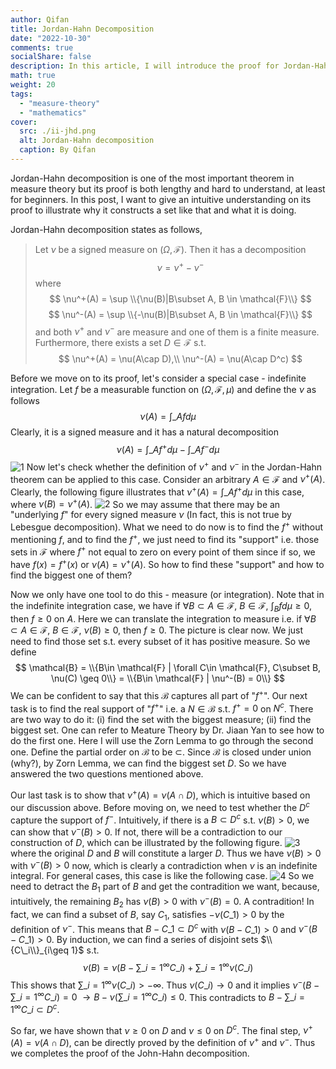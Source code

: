 ```yaml
---
author: Qifan
title: Jordan-Hahn Decomposition
date: "2022-10-30"
comments: true
socialShare: false
description: In this article, I will introduce the proof for Jordan-Hahn decomposition from an intuitive perspective.
math: true
weight: 20
tags: 
  - "measure-theory"
  - "mathematics"
cover:
  src: ./ii-jhd.png
  alt: Jordan-Hahn decomposition
  caption: By Qifan
---
```


Jordan-Hahn decomposition is one of the most important theorem in measure theory but its proof is both lengthy and hard to understand, at least for beginners. In this post, I want to give an intuitive understanding on its proof to illustrate why it constructs a set like that and what it is doing.

Jordan-Hahn decomposition states as follows,
> Let $\nu$ be a signed measure on $(\Omega, \mathcal{F})$. Then it has a decomposition $$\nu = \nu^+ - \nu^- $$ where $$ \nu^+(A) = \sup \\{\nu(B)|B\subset A, B \in \mathcal{F}\\} $$$$ \nu^-(A) = \sup \\{-\nu(B)|B\subset A, B \in \mathcal{F}\\} $$ and both $\nu^+$ and $\nu^-$ are measure and one of them is a finite measure. Furthermore, there exists a set $D\in \mathcal{F}$ s.t. 
$$
\nu^+(A) = \nu(A\cap D),\\ \nu^-(A) = \nu(A\cap D^c) 
$$

Before we move on to its proof, let's consider a special case - indefinite integration. Let $f$ be a measurable function on $(\Omega, \mathcal{F}, \mu)$ and define the $\nu$ as follows
$$
\nu(A) = \int\_{A} f d\mu
$$
Clearly, it is a signed measure and it has a natural decomposition 
$$
\nu(A) = \int\_{A} f^+ d\mu - \int\_{A} f^- d\mu
$$
![1](./indefinite-decomp.png)
Now let's check whether the definition of $\nu^+$ and $\nu^-$ in the Jordan-Hahn theorem can be applied to this case. Consider an arbitrary $A\in \mathcal{F}$ and $\nu^+(A)$. Clearly, the following figure illustrates that $\nu^+(A) = \int\_{A} f^+ d\mu$ in this case, where $\nu(B) = \nu^+(A)$.
![2](./ii-jhd.png)
So we may assume that there may be an "underlying $f$" for every signed measure $\nu$ (In fact, this is not true by Lebesgue decomposition). What we need to do now is to find the $f^+$ without mentioning $f$, and to find the $f^+$, we just need to find its "support" i.e. those sets in $\mathcal{F}$ where $f^+$ not equal to zero on every point of them since if so, we have $f(x) = f^+(x)$ or $\nu(A) = \nu^+(A)$. So how to find these "support" and how to find the biggest one of them?

Now we only have one tool to do this - measure (or integration). Note that in the indefinite integration case, we have if $\forall B \subset A\in \mathcal{F}$, $B\in \mathcal{F}$, $\int_B fd\mu \geq 0$, then $f \geq 0$ on $A$. Here we can translate the integration to measure i.e. if $\forall B \subset A\in \mathcal{F}$, $B\in \mathcal{F}$, $\nu(B) \geq 0$, then $f \geq 0$. The picture is clear now. We just need to find those set s.t. every subset of it has positive measure. So we define 
$$
\mathcal{B} = \\{B\in \mathcal{F} | \forall C\in \mathcal{F}, C\subset B, \nu(C) \geq 0\\} = \\{B\in \mathcal{F} | \nu^-(B) = 0\\}
$$
We can be confident to say that this $\mathcal{B}$ captures all part of "$f^+$". Our next task is to find the real support of "$f^+$" i.e. a $N\in\mathcal{B}$ s.t. $f^+ = 0$ on $N^c$. There are two way to do it: (i) find the set with the biggest measure; (ii) find the biggest set. One can refer to Meature Theory by Dr. Jiaan Yan to see how to do the first one. Here I will use the Zorn Lemma to go through the second one. Define the partial order on $\mathcal{B}$ to be $\subset$. Since $\mathcal{B}$ is closed under union (why?), by Zorn Lemma, we can find the biggest set $D$. So we have answered the two questions mentioned above. 

Our last task is to show that $\nu^+(A) = \nu(A\cap D)$, which is intuitive based on our discussion above. Before moving on, we need to test whether the $D^c$ capture the support of $f^-$. Intuitively, if there is a $B \subset D^c$ s.t. $\nu(B) > 0$, we can show that $\nu^- (B) > 0$. If not, there will be a contradiction to our construction of $D$, which can be illustrated by the following figure.
![3](./dc-proof.png)
where the original $D$ and $B$ will constitute a larger $D$. Thus we have $\nu(B) > 0$ with $\nu^- (B) > 0$ now, which is clearly a contradiction when $\nu$ is an indefinite integral. For general cases, this case is like the following case. 
![4](./contra.png)
So we need to detract the $B_1$ part of $B$ and get the contradition we want, because, intuitively, the remaining $B_2$ has $\nu(B) > 0$ with $\nu^- (B) = 0$. A contradition! In fact, we can find a subset of $B$, say $C_1$, satisfies $-\nu (C\_1) > 0$ by the definition of $\nu^-$. This means that $B - C\_1 \subset D^c$ with $\nu (B - C\_1) > 0$ and $\nu^- (B - C\_1) > 0$. By induction, we can find a series of disjoint sets $\\{C\_i\\}_{i\geq 1}$ s.t. 
$$
\nu(B) = \nu(B - \sum\_{i=1}^\infty C\_i) + \sum\_{i=1}^\infty \nu(C\_i)
$$
This shows that $\sum\_{i=1}^\infty \nu(C\_i) > -\infty$. Thus $\nu(C\_i) \rightarrow 0$ and it implies $\nu^{-} (B - \sum\_{i=1}^\infty C\_i) = 0$ $\rightarrow B - \nu(\sum\_{i=1}^\infty C\_i) \leq 0$. This contradicts to $B - \sum\_{i=1}^\infty C\_i \subset D^c$.  

So far, we have shown that $\nu \geq 0$ on $D$ and $\nu \leq 0$ on $D^c$. The final step, $\nu^+(A) = \nu(A\cap D)$, can be directly proved by the definition of $\nu^+$ and $\nu^-$. Thus we completes the proof of the John-Hahn decomposition. 
